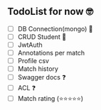 ## TodoList for now :nerd_face:

- [ ] DB Connection(mongo) :small_red_triangle: 
- [ ] CRUD Student :small_red_triangle:
- [ ] JwtAuth
- [ ] Annotations per match
- [ ] Profile csv
- [ ] Match history
- [ ] Swagger docs :question:
- [ ] ACL :question:
- [ ] Match rating (:star::star::star::star::star:)